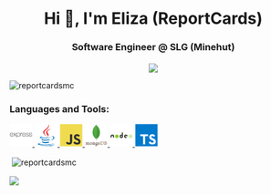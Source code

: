 <h1 align="center">Hi 👋, I'm Eliza (ReportCards)</h1>
<h3 align="center">Software Engineer @ SLG (Minehut)</h3>

<p align="center"><a href="https://discord.com/users/150729679962243075"><img align="center" src="https://lanyard-profile-readme.vercel.app/api/150729679962243075"></a></p>

<p align="left"> <img src="https://komarev.com/ghpvc/?username=reportcardsmc&label=Profile%20views&color=0e75b6&style=flat-square" alt="reportcardsmc" /> </p>
<h3 align="left">Languages and Tools:</h3>
<p align="left"> <a href="https://expressjs.com" target="_blank"> <img src="https://raw.githubusercontent.com/devicons/devicon/master/icons/express/express-original-wordmark.svg" alt="express" width="40" height="40"/> </a> <a href="https://www.java.com" target="_blank"> <img src="https://raw.githubusercontent.com/devicons/devicon/master/icons/java/java-original.svg" alt="java" width="40" height="40"/> </a> <a href="https://developer.mozilla.org/en-US/docs/Web/JavaScript" target="_blank"> <img src="https://raw.githubusercontent.com/devicons/devicon/master/icons/javascript/javascript-original.svg" alt="javascript" width="40" height="40"/> </a> <a href="https://www.mongodb.com/" target="_blank"> <img src="https://raw.githubusercontent.com/devicons/devicon/master/icons/mongodb/mongodb-original-wordmark.svg" alt="mongodb" width="40" height="40"/> </a> <a href="https://nodejs.org" target="_blank"> <img src="https://raw.githubusercontent.com/devicons/devicon/master/icons/nodejs/nodejs-original-wordmark.svg" alt="nodejs" width="40" height="40"/> </a> <a href="https://www.typescriptlang.org/" target="_blank"> <img src="https://raw.githubusercontent.com/devicons/devicon/master/icons/typescript/typescript-original.svg" alt="typescript" width="40" height="40"/> </a> </p>

<p>&nbsp;<img align="center" src="https://github-readme-stats.vercel.app/api?username=reportcardsmc&show_icons=true&theme=tokyonight&locale=en" alt="reportcardsmc" /></p>

<img align="center" src="https://github-readme-stats.vercel.app/api/wakatime?username=@reportcardsmc&compact=True"/>
